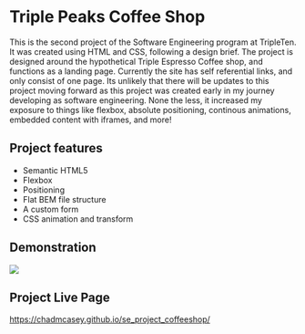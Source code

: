 # Triple Peaks Coffee Shop

This is the second project of the Software Engineering program at TripleTen. It was created using HTML and CSS, following a design brief. The project is designed around the hypothetical Triple Espresso Coffee shop, and functions as a landing page. Currently the site has self referential links, and only consist of one page. Its unlikely that there will be updates to this project moving forward as this project was created early in my journey developing as software engineering. None the less, it increased my exposure to things like flexbox, absolute positioning, continous animations, embedded content with iframes, and more!

## Project features

- Semantic HTML5
- Flexbox
- Positioning
- Flat BEM file structure
- A custom form
- CSS animation and transform

## Demonstration

![](https://media.giphy.com/media/v1.Y2lkPTc5MGI3NjExbHd6MG9pYWQwMnNqbXljdjh6enJuOWNibXJhd2hlOWVhZjQ1MDgyOCZlcD12MV9pbnRlcm5hbF9naWZfYnlfaWQmY3Q9Zw/Do2wrN61j2Eyf181Ku/giphy.gif)


## Project Live Page
https://chadmcasey.github.io/se_project_coffeeshop/
